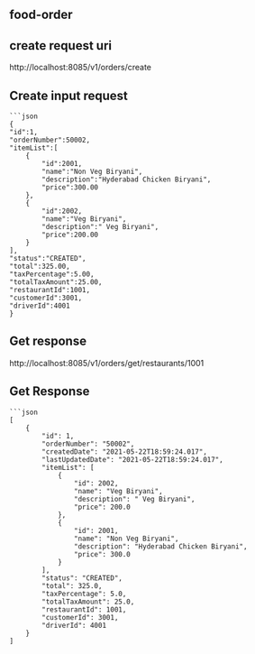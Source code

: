 ## food-order

## create request uri
http://localhost:8085/v1/orders/create

## Create input request
    ```json
    {
    "id":1,
    "orderNumber":50002,
    "itemList":[
        {
            "id":2001,
            "name":"Non Veg Biryani",
            "description":"Hyderabad Chicken Biryani",
            "price":300.00
        },
        {
            "id":2002,
            "name":"Veg Biryani",
            "description":" Veg Biryani",
            "price":200.00
        }
    ],
    "status":"CREATED",
    "total":325.00,
    "taxPercentage":5.00,
    "totalTaxAmount":25.00,
    "restaurantId":1001,
    "customerId":3001,
    "driverId":4001
    }


## Get response
http://localhost:8085/v1/orders/get/restaurants/1001

## Get Response
    ```json
    [
        {
            "id": 1,
            "orderNumber": "50002",
            "createdDate": "2021-05-22T18:59:24.017",
            "lastUpdatedDate": "2021-05-22T18:59:24.017",
            "itemList": [
                {
                    "id": 2002,
                    "name": "Veg Biryani",
                    "description": " Veg Biryani",
                    "price": 200.0
                },
                {
                    "id": 2001,
                    "name": "Non Veg Biryani",
                    "description": "Hyderabad Chicken Biryani",
                    "price": 300.0
                }
            ],
            "status": "CREATED",
            "total": 325.0,
            "taxPercentage": 5.0,
            "totalTaxAmount": 25.0,
            "restaurantId": 1001,
            "customerId": 3001,
            "driverId": 4001
        }
    ]
```
